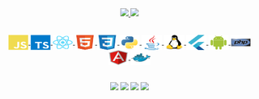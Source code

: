 <div align="center">
	<a href="https://github.com/sancozta">
	<img height="180em" src="https://github-readme-stats.vercel.app/api?username=sancozta&show_icons=true&theme=dracula&include_all_commits=true&count_private=true"/>
	<img height="180em" src="https://github-readme-stats.vercel.app/api/top-langs/?username=sancozta&layout=compact&langs_count=8&theme=dracula"/>
</div>

<div align="center">
	<br>
	<br>
	<img align="center" alt="Javascript" height="30" width="40" src="https://raw.githubusercontent.com/devicons/devicon/master/icons/javascript/javascript-plain.svg">
	<img align="center" alt="TypeScript" height="30" width="40" src="https://raw.githubusercontent.com/devicons/devicon/master/icons/typescript/typescript-plain.svg">
	<img align="center" alt="React" height="30" width="40" src="https://raw.githubusercontent.com/devicons/devicon/master/icons/react/react-original.svg">
	<img align="center" alt="HTML" height="30" width="40" src="https://raw.githubusercontent.com/devicons/devicon/master/icons/html5/html5-original.svg">
	<img align="center" alt="CSS" height="30" width="40" src="https://raw.githubusercontent.com/devicons/devicon/master/icons/css3/css3-original.svg">
	<img align="center" alt="Python" height="30" width="40" src="https://raw.githubusercontent.com/devicons/devicon/master/icons/python/python-original.svg">
	<img align="center" alt="Java" height="30" width="40" src="https://raw.githubusercontent.com/devicons/devicon/master/icons/java/java-original.svg">
	<img align="center" alt="Linux" height="30" width="40" src="https://raw.githubusercontent.com/devicons/devicon/master/icons/linux/linux-original.svg">
	<img align="center" alt="Flutter" height="30" width="40" src="https://raw.githubusercontent.com/devicons/devicon/master/icons/flutter/flutter-original.svg">
	<img align="center" alt="Android" height="30" width="40" src="https://raw.githubusercontent.com/devicons/devicon/master/icons/android/android-original.svg">
	<img align="center" alt="PHP" height="30" width="40" src="https://raw.githubusercontent.com/devicons/devicon/master/icons/php/php-original.svg">
	<img align="center" alt="Angular" height="30" width="40" src="https://raw.githubusercontent.com/devicons/devicon/master/icons/angularjs/angularjs-original.svg">
	<img align="center" alt="Docker" height="30" width="40" src="https://raw.githubusercontent.com/devicons/devicon/master/icons/docker/docker-original.svg">
</div>

<div align="center"> 
	<br>
	<br>
	<a href="https://instagram.com/sancozta" target="_blank"><img src="https://img.shields.io/badge/-Instagram-%23E4405F?style=for-the-badge&logo=instagram&logoColor=white" target="_blank"></a>
	<a href = "mailto:sancozta@gmail.com"><img src="https://img.shields.io/badge/-Gmail-%23333?style=for-the-badge&logo=gmail&logoColor=white" target="_blank"></a>
	<a href="https://www.linkedin.com/in/sancozta" target="_blank"><img src="https://img.shields.io/badge/-LinkedIn-%230077B5?style=for-the-badge&logo=linkedin&logoColor=white" target="_blank"></a> 
	<a href="https://gist.github.com/sancozta" target="_blank"><img src="https://img.shields.io/badge/-Gitsts-%23000?style=for-the-badge&logo=github&logoColor=white" target="_blank"></a> 
</div>
